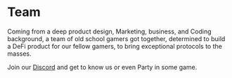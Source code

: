 # Team

Coming from a deep product design, Marketing, business, and Coding background, a team of old school gamers got together, determined to build a DeFi product for our fellow gamers, to bring exceptional protocols to the masses.

Join our [Discord](https://discord.gg/8v7Fd7PG9K) and get to know us or even Party in some game.